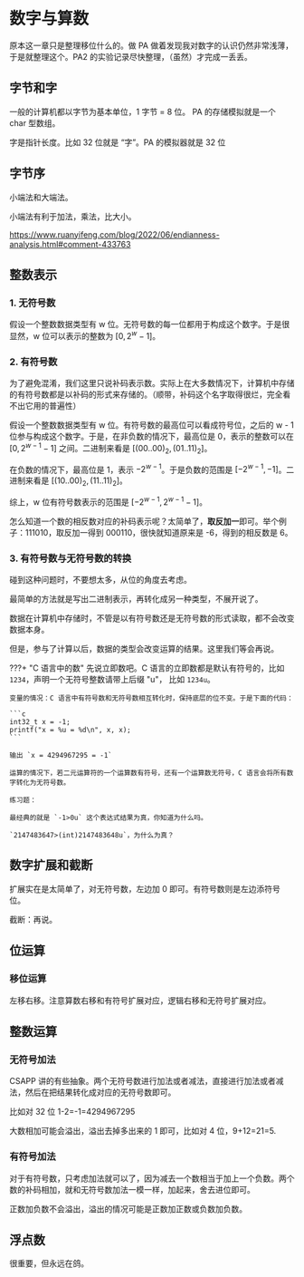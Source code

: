 # 数字与算数

原本这一章只是整理移位什么的。做 PA 做着发现我对数字的认识仍然非常浅薄，于是就整理这个。PA2 的实验记录尽快整理，（虽然）才完成一丢丢。

## 字节和字

一般的计算机都以字节为基本单位，1 字节 = 8 位。 PA 的存储模拟就是一个 char 型数组。

字是指针长度。比如 32 位就是 “字”。PA 的模拟器就是 32 位

## 字节序

小端法和大端法。

小端法有利于加法，乘法，比大小。

<https://www.ruanyifeng.com/blog/2022/06/endianness-analysis.html#comment-433763>



## 整数表示

### 1. 无符号数

假设一个整数数据类型有 w 位。无符号数的每一位都用于构成这个数字。于是很显然，w 位可以表示的整数为 $[0, 2^{w}-1]$。

### 2. 有符号数

为了避免混淆，我们这里只说补码表示数。实际上在大多数情况下，计算机中存储的有符号数都是以补码的形式来存储的。（顺带，补码这个名字取得很烂，完全看不出它用的普遍性）

假设一个整数数据类型有 w 位。有符号数的最高位可以看成符号位，之后的 w - 1 位参与构成这个数字。于是，在非负数的情况下，最高位是 0，表示的整数可以在 $[0, 2^{w-1}-1]$ 之间。二进制来看是 $[(00..00)_2, (01..11)_2]$。

在负数的情况下，最高位是 1，表示 $-2^{w-1}$。于是负数的范围是 $[-2^{w-1}, -1]$。二进制来看是 $[(10..00)_2, (11..11)_2]$。

综上，w 位有符号数表示的范围是 $[-2^{w-1}, 2^{w-1}-1]$。

怎么知道一个数的相反数对应的补码表示呢？太简单了，**取反加一**即可。举个例子：111010，取反加一得到 000110，很快就知道原来是 -6，得到的相反数是 6。

### 3. 有符号数与无符号数的转换
碰到这种问题时，不要想太多，从位的角度去考虑。

最简单的方法就是写出二进制表示，再转化成另一种类型，不展开说了。

数据在计算机中存储时，不管是以有符号数还是无符号数的形式读取，都不会改变数据本身。

但是，参与了计算以后，数据的类型会改变运算的结果。这里我们等会再说。

???+ "C 语言中的数"
    先说立即数吧。C 语言的立即数都是默认有符号的，比如 `1234`，声明一个无符号整数请带上后缀 "u"， 比如 `1234u`。

    变量的情况：C 语言中有符号数和无符号数相互转化时，保持底层的位不变。于是下面的代码：
    
    ```c
    int32_t x = -1;
    printf("x = %u = %d\n", x, x);
    ```

    输出 `x = 4294967295 = -1`

    运算的情况下，若二元运算符的一个运算数有符号，还有一个运算数无符号，C 语言会将所有数字转化为无符号数。

    练习题：
    
    最经典的就是 `-1>0u` 这个表达式结果为真，你知道为什么吗。

    `2147483647>(int)2147483648u`，为什么为真？

## 数字扩展和截断

扩展实在是太简单了，对无符号数，左边加 0 即可。有符号数则是左边添符号位。

截断：再说。


## 位运算

### 移位运算

左移右移。注意算数右移和有符号扩展对应，逻辑右移和无符号扩展对应。

## 整数运算


### 无符号加法

CSAPP 讲的有些抽象。两个无符号数进行加法或者减法，直接进行加法或者减法，然后在把结果转化成对应的无符号数即可。

比如对 32 位 1-2=-1=4294967295

大数相加可能会溢出，溢出去掉多出来的 1 即可，比如对 4 位，9+12=21=5.


### 有符号加法

对于有符号数，只考虑加法就可以了，因为减去一个数相当于加上一个负数。两个数的补码相加，就和无符号数加法一模一样，加起来，舍去进位即可。

正数加负数不会溢出，溢出的情况可能是正数加正数或负数加负数。

## 浮点数

很重要，但永远在鸽。